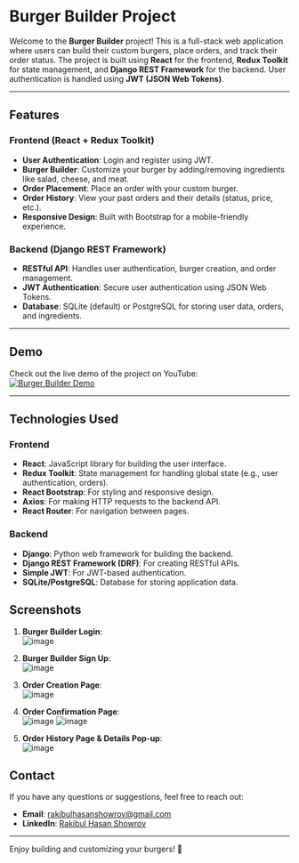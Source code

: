 # Burger Builder Project

Welcome to the **Burger Builder** project! This is a full-stack web application where users can build their custom burgers, place orders, and track their order status. The project is built using **React** for the frontend, **Redux Toolkit** for state management, and **Django REST Framework** for the backend. User authentication is handled using **JWT (JSON Web Tokens)**.

---

## Features

### Frontend (React + Redux Toolkit)
- **User Authentication**: Login and register using JWT.
- **Burger Builder**: Customize your burger by adding/removing ingredients like salad, cheese, and meat.
- **Order Placement**: Place an order with your custom burger.
- **Order History**: View your past orders and their details (status, price, etc.).
- **Responsive Design**: Built with Bootstrap for a mobile-friendly experience.

### Backend (Django REST Framework)
- **RESTful API**: Handles user authentication, burger creation, and order management.
- **JWT Authentication**: Secure user authentication using JSON Web Tokens.
- **Database**: SQLite (default) or PostgreSQL for storing user data, orders, and ingredients.

---

## Demo

Check out the live demo of the project on YouTube:  
[![Burger Builder Demo](https://img.youtube.com/vi/YOUR_VIDEO_ID/0.jpg)](https://www.youtube.com/watch?v=YOUR_VIDEO_ID)

---

## Technologies Used

### Frontend
- **React**: JavaScript library for building the user interface.
- **Redux Toolkit**: State management for handling global state (e.g., user authentication, orders).
- **React Bootstrap**: For styling and responsive design.
- **Axios**: For making HTTP requests to the backend API.
- **React Router**: For navigation between pages.

### Backend
- **Django**: Python web framework for building the backend.
- **Django REST Framework (DRF)**: For creating RESTful APIs.
- **Simple JWT**: For JWT-based authentication.
- **SQLite/PostgreSQL**: Database for storing application data.


## Screenshots

1. **Burger Builder Login**:  
   ![image](https://github.com/user-attachments/assets/baf97e2a-c118-4ca4-9c64-830b7ebd6f39)
   
2. **Burger Builder Sign Up**:  
   ![image](https://github.com/user-attachments/assets/299f47db-b3a0-491b-ba0c-6ab54dc14bb6)

3. **Order Creation Page**:  
   ![image](https://github.com/user-attachments/assets/2bc5530a-4e2d-45ef-92cf-fce31e7612fd)

4. **Order Confirmation Page**:  
   ![image](https://github.com/user-attachments/assets/9754f6b2-db61-4342-8d19-bf0fa1973beb)
   ![image](https://github.com/user-attachments/assets/14d5eecc-c4af-4b34-b8c8-3be843ec47e3)

6. **Order History Page & Details Pop-up**:  
   ![image](https://github.com/user-attachments/assets/e095861d-1cd3-4f20-9819-750f38d9ae65)



## Contact

If you have any questions or suggestions, feel free to reach out:

- **Email**: rakibulhasanshowrov@gmail.com
- **LinkedIn**: [Rakibul Hasan Showrov](https://www.linkedin.com/in/rakibulhasanshowrov/)

---

Enjoy building and customizing your burgers! 🍔
